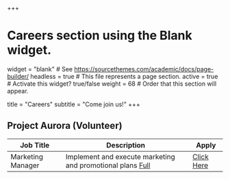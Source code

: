 +++
# Careers section using the Blank widget.
widget = "blank"  # See https://sourcethemes.com/academic/docs/page-builder/
headless = true  # This file represents a page section.
active = true  # Activate this widget? true/false
weight = 68  # Order that this section will appear.

title = "Careers"
subtitle = "Come join us!"
+++
 ## **Project Aurora (Volunteer)**

| Job Title            | Description                                       | Apply
| ---------------------| ------------------------------------------------- | ---------
|  Marketing Manager        | Implement and execute marketing and promotional plans [Full](https://drive.google.com/file/d/1nk2a46v288e9f8TeqfMyNmPxfWdPpAZw/view?usp=sharing) | [Click Here](https://forms.gle/g3Ptckxio442nb6L6)


 <!--## **Campus Lightbox**

| Job Title            | Description                                        | Apply
| ---------------------| ------------------------------------------------- | ---------
| Website admin        | tiny description                                  | [Click Here](https://hi.com)

<!--## **Malhar** 

| Job Title      | Description                                   | Apply
| ---------------| -------------------------------------------- | ---------
| Artist         | Build artistic ideas to raise awareness.     | [Click Here](https://hi.com) -->


